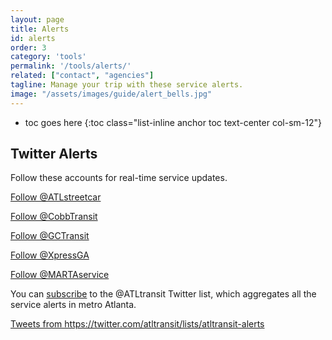 ```yaml
---
layout: page
title: Alerts
id: alerts
order: 3
category: 'tools'
permalink: '/tools/alerts/'
related: ["contact", "agencies"]
tagline: Manage your trip with these service alerts.
image: "/assets/images/guide/alert_bells.jpg"
---
```


* toc goes here
{:toc class="list-inline anchor toc text-center col-sm-12"}

<!--## Email updates

Sign up for email updates to stay informed to get info on just the routes you care about.

{% include forms/alerts_signup.html size="col-sm-5 col-xs-7 col-md-4" %}-->

## **Twitter Alerts**

Follow these accounts for real-time service updates.

<a class="twitter-follow-button"
  href="https://twitter.com/atlstreetcar"
  data-size="large">
  Follow @ATLstreetcar</a>

<a class="twitter-follow-button"
  href="https://twitter.com/cobbtransit"
  data-size="large">
  Follow @CobbTransit</a>

<a class="twitter-follow-button"
  href="https://twitter.com/gctransit"
  data-size="large">
  Follow @GCTransit</a>

<a class="twitter-follow-button"
  href="https://twitter.com/xpressga"
  data-size="large">
Follow @XpressGA</a>

<a class="twitter-follow-button"
  href="https://twitter.com/martaservice"
  data-size="large">
Follow @MARTAservice</a>




You can [subscribe](https://twitter.com/ATLtransit/lists/atltransit-alerts) to the @ATLtransit Twitter list, which aggregates all the service alerts in metro Atlanta.

<div class="col-md-offset-2">
<a class="twitter-timeline"  href="https://twitter.com/atltransit/lists/atltransit-alerts" data-widget-id="704775734599012352">Tweets from https://twitter.com/atltransit/lists/atltransit-alerts</a>
<script>!function(d,s,id){var js,fjs=d.getElementsByTagName(s)[0],p=/^http:/.test(d.location)?'http':'https';if(!d.getElementById(id)){js=d.createElement(s);js.id=id;js.src=p+"://platform.twitter.com/widgets.js";fjs.parentNode.insertBefore(js,fjs);}}(document,"script","twitter-wjs");</script>
</div>
